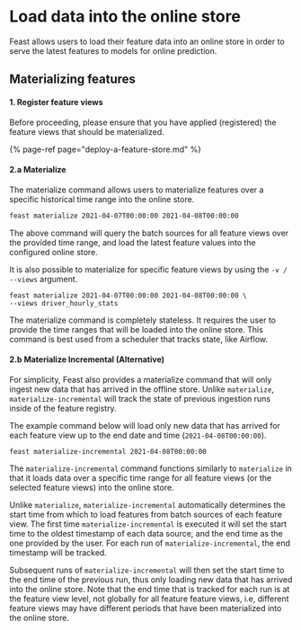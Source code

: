 # Load data into the online store

Feast allows users to load their feature data into an online store in order to serve the latest features to models for online prediction.

## Materializing features

#### 1. Register feature views

Before proceeding, please ensure that you have applied \(registered\) the feature views that should be materialized.

{% page-ref page="deploy-a-feature-store.md" %}

#### 2.a Materialize

The materialize command allows users to materialize features over a specific historical time range into the online store. 

```bash
feast materialize 2021-04-07T00:00:00 2021-04-08T00:00:00
```

The above command will query the batch sources for all feature views over the provided time range, and load the latest feature values into the configured online store.

It is also possible to materialize for specific feature views by using the `-v / --views` argument. 

```text
feast materialize 2021-04-07T00:00:00 2021-04-08T00:00:00 \
--views driver_hourly_stats
```

The materialize command is completely stateless. It requires the user to provide the time ranges that will be loaded into the online store. This command is best used from a scheduler that tracks state, like Airflow. 

#### 2.b Materialize Incremental \(Alternative\)

For simplicity, Feast also provides a materialize command that will only ingest new data that has arrived in the offline store. Unlike `materialize`, `materialize-incremental` will track the state of previous ingestion runs inside of the feature registry.

The example command below will load only new data that has arrived for each feature view up to the end date and time \(`2021-04-08T00:00:00`\).

```text
feast materialize-incremental 2021-04-08T00:00:00
```

The `materialize-incremental` command functions similarly to `materialize` in that it loads data over a specific time range for all feature views \(or the selected feature views\) into the online store.

Unlike `materialize`,  `materialize-incremental` automatically determines the start time from which to load features from batch sources of each feature view. The first time `materialize-incremental` is executed it will set the start time to the oldest timestamp of each data source, and the end time as the one provided by the user. For each run of `materialize-incremental`, the end timestamp will be tracked. 

Subsequent runs of `materialize-incremental` will then set the start time to the end time of the previous run, thus only loading new data that has arrived into the online store. Note that the end time that is tracked for each run is at the feature view level, not globally for all feature feature views, i.e, different feature views may have different periods that have been materialized into the online store.

